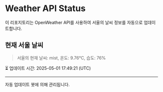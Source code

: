 
# Weather API Status

이 리포지토리는 OpenWeather API를 사용하여 서울의 날씨 정보를 자동으로 업데이트합니다.

## 현재 서울 날씨
> 서울의 현재 날씨: mist, 온도: 9.76°C, 습도: 76%

⏳ 업데이트 시간: 2025-05-01 17:49:21 (UTC)

---
자동 업데이트 봇에 의해 관리됩니다.
